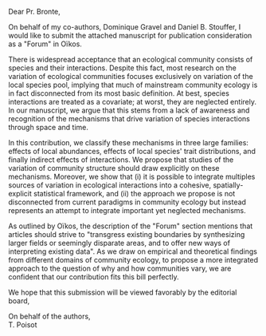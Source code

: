 Dear Pr. Bronte,   

On behalf of my co-authors, Dominique Gravel and Daniel B. Stouffer, I would
like to submit the attached manuscript for publication consideration as a
"Forum" in Oïkos.

There is widespread acceptance that an ecological community consists of species
and their interactions. Despite this fact, most  research on the variation
of ecological communities focuses exclusively on variation of the local
species pool, implying that much of mainstream community ecology is in fact
disconnected from its most basic definition. At best, species interactions
are treated as a covariate; at worst, they are neglected entirely. In our
manuscript, we argue that this stems from a lack of awareness and recognition
of the mechanisms that drive variation of species interactions through space
and time.

In this contribution, we classify these mechanisms in three large families:
effects of local abundances, effects of local species' trait distributions,
and finally indirect effects of interactions. We propose that studies of the
variation of community structure should draw explicitly on these mechanisms.
Moreover, we show that (i) it is possible to integrate multiples sources
of variation in ecological interactions into a cohesive, spatially-explicit
statistical framework, and (ii) the approach we propose is not disconnected
from current paradigms in community ecology but instead represents an attempt
to integrate important yet neglected mechanisms.

As outlined by Oïkos, the description of the "Forum" section mentions that
articles should strive to "transgress existing boundaries by synthesizing
larger fields or seemingly disparate areas, and to offer new ways of
interpreting existing data". As we draw on empirical and theoretical findings
from different domains of community ecology, to propose a more integrated
approach to the question of why and how communities vary, we are confident
that our contribution fits this bill perfectly.

We hope that this submission will be viewed favorably by the editorial board,   

On behalf of the authors,   
T. Poisot
